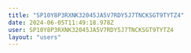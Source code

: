 ```yaml
---
title: "SP10Y8P3RXNK32045JA5V7RDY5J7TNCKSGT9TYTZ4"
date: 2024-06-05T11:49:18.978Z
user: SP10Y8P3RXNK32045JA5V7RDY5J7TNCKSGT9TYTZ4
layout: "users"
---
```

    
